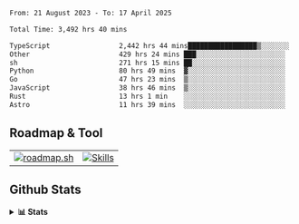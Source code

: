 <!--START_SECTION:waka-->

```txt
From: 21 August 2023 - To: 17 April 2025

Total Time: 3,492 hrs 40 mins

TypeScript                 2,442 hrs 44 mins█████████████████▒░░░░░░░   69.94 %
Other                      429 hrs 24 mins ███░░░░░░░░░░░░░░░░░░░░░░   12.29 %
sh                         271 hrs 15 mins ██░░░░░░░░░░░░░░░░░░░░░░░   07.77 %
Python                     80 hrs 49 mins  ▓░░░░░░░░░░░░░░░░░░░░░░░░   02.31 %
Go                         47 hrs 23 mins  ▒░░░░░░░░░░░░░░░░░░░░░░░░   01.36 %
JavaScript                 38 hrs 46 mins  ▒░░░░░░░░░░░░░░░░░░░░░░░░   01.11 %
Rust                       13 hrs 1 min    ░░░░░░░░░░░░░░░░░░░░░░░░░   00.37 %
Astro                      11 hrs 39 mins  ░░░░░░░░░░░░░░░░░░░░░░░░░   00.33 %
```

<!--END_SECTION:waka-->

## Roadmap & Tool
<table align="center">
  <tr>
    <td>
      <a href="https://roadmap.sh">
        <img src="https://roadmap.sh/card/tall/6505f3e78dfc79db2fff8e3e?variant=dark" alt="roadmap.sh" />
      </a>
    </td>
    <td>
      <a href="https://github.com/chaninlaw">
        <img src="https://skillicons.dev/icons?i=js,typescript,nodejs,nestjs,react,next,astro,html,css,tailwind,postgres,prisma,docker,git,rust,go&perline=7&theme=dark" alt="Skills" />
      </a>
    </td>
  </tr>
</table>

## Github Stats
<details close>
  <summary><b>📊 Stats</b></summary>
  <div align="center">
    
<picture>
  <source
    srcset="https://github-readme-stats.vercel.app/api?username=chaninlaw&show_icons=true&theme=dark"
    media="(prefers-color-scheme: dark)"
  />
  <source
    srcset="https://github-readme-stats.vercel.app/api?username=chaninlaw&show_icons=true"
    media="(prefers-color-scheme: light), (prefers-color-scheme: no-preference)"
  />
  <img src="https://github-readme-stats.vercel.app/api?username=chaninlaw&show_icons=true" />
</picture>
    
<picture>
  <source
    srcset="https://github-readme-stats.vercel.app/api/top-langs/?username=chaninlaw&layout=donut&theme=dark"
    media="(prefers-color-scheme: dark)"
  />
  <source
    srcset="https://github-readme-stats.vercel.app/api/top-langs/?username=chaninlaw&layout=donut"
    media="(prefers-color-scheme: light), (prefers-color-scheme: no-preference)"
  />
  <img src="https://github-readme-stats.vercel.app/api/top-langs/?username=chaninlaw&layout=donut" />
</picture>
    
  </div>
  
</details>

